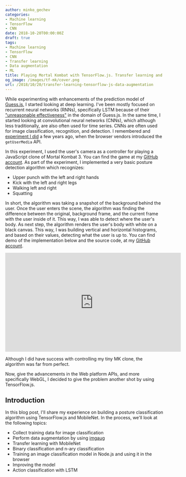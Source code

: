 ```yaml
---
author: minko_gechev
categories:
- Machine learning
- TensorFlow
- CNN
date: 2018-10-20T00:00:00Z
draft: true
tags:
- Machine learning
- TensorFlow
- CNN
- Transfer learning
- Data augmentation
- ML
title: Playing Mortal Kombat with TensorFlow.js. Transfer learning and data augmentation
og_image: /images/tf-mk/cover.png
url: /2018/10/20/transfer-learning-tensorflow-js-data-augmentation
---
```


While experimenting with enhancements of the prediction model of [Guess.js](https://guessjs.com), I started looking at deep learning. I've been mostly focused on recurrent neural networks (RNNs), specifically LSTM because of their ["unreasonable effectiveness"](https://karpathy.github.io/2015/05/21/rnn-effectiveness/) in the domain of Guess.js. In the same time, I started looking at convolutional neural networks (CNNs), which although less traditionally, are also often used for time series. CNNs are often used for image classification, recognition, and detection. I remembered and [experiment I did](https://www.youtube.com/watch?v=0_yfU_iNUYo) a few years ago, when the browser vendors introduced the `getUserMedia` API.

In this experiment, I used the user's camera as a controller for playing a JavaScript clone of Mortal Kombat 3. You can find the game at my [GitHub account](https://github.com/mgechev/mk.js). As part of the experiment, I implemented a very basic posture detection algorithm which recognizes:

- Upper punch with the left and right hands
- Kick with the left and right legs
- Walking left and right
- Squatting

In short, the algorithm was taking a snapshot of the background behind the user. Once the user enters the scene, the algorithm was finding the difference between the original, background frame, and the current frame with the user inside of it. This way, I was able to detect where the user's body. As next step, the algorithm renders the user's body with white on a black canvas. This way, I was building vertical and horizontal histograms, and based on their values, detecting what the user is up to. You can find demo of the implementation below and the source code, at my [GitHub account](https://github.com/mgechev/movement.js).

<iframe width="560" height="315" src="https://www.youtube.com/embed/0_yfU_iNUYo" frameborder="0" allow="autoplay; encrypted-media" allowfullscreen></iframe>

Although I did have success with controlling my tiny MK clone, the algorithm was far from perfect.

Now, give the advancements in the Web platform APIs, and more specifically WebGL, I decided to give the problem another shot by using TensorFlow.js.

## Introduction

In this blog post, I'll share my experience on building a posture classification algorithm using TensorFlow.js and MobileNet. In the process, we'll look at the following topics:

- Collect training data for image classification
- Perform data augmentation by using [imgaug](https://github.com/aleju/imgaug)
- Transfer learning with MobileNet
- Binary classification and n-ary classification
- Training an image classification model in Node.js and using it in the browser
- Improving the model
- Action classification with LSTM


